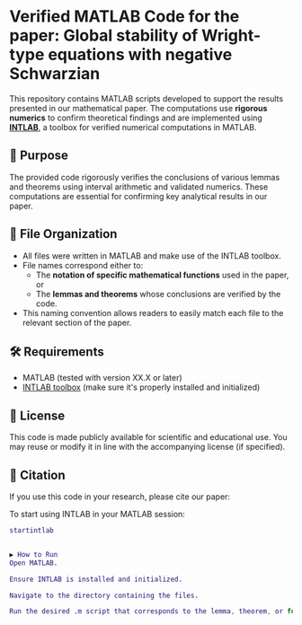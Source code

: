 # Verified MATLAB Code for the paper: Global stability of Wright-type equations with negative Schwarzian

This repository contains MATLAB scripts developed to support the results presented in our mathematical paper. The computations use **rigorous numerics** 
to confirm theoretical findings and are implemented using **[INTLAB](https://www.ti3.tu-harburg.de/rump/intlab/)**, a toolbox for verified numerical computations in MATLAB.

## 🧮 Purpose

The provided code rigorously verifies the conclusions of various lemmas and theorems using interval arithmetic and validated numerics. 
These computations are essential for confirming key analytical results in our paper.

## 📁 File Organization

- All files were written in MATLAB and make use of the INTLAB toolbox.
- File names correspond either to:
  - The **notation of specific mathematical functions** used in the paper, or
  - The **lemmas and theorems** whose conclusions are verified by the code.
- This naming convention allows readers to easily match each file to the relevant section of the paper.

## 🛠 Requirements

- MATLAB (tested with version XX.X or later)
- [INTLAB toolbox](https://www.ti3.tu-harburg.de/rump/intlab/) (make sure it's properly installed and initialized)

## 📜 License
This code is made publicly available for scientific and educational use.
You may reuse or modify it in line with the accompanying license (if specified).

## 📖 Citation
If you use this code in your research, please cite our paper:

To start using INTLAB in your MATLAB session:
```matlab
startintlab


▶️ How to Run
Open MATLAB.

Ensure INTLAB is installed and initialized.

Navigate to the directory containing the files.

Run the desired .m script that corresponds to the lemma, theorem, or function you wish to verify.
